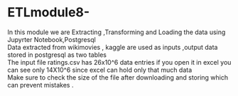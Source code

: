# ETLmodule8-
In this module we are Extracting ,Transforming and Loading the data using Jupyrter Notebook,Postgresql<br/>
Data extracted from wikimovies , kaggle are used as inputs ,output data stored in postgresql as two tables </br>
The input file ratings.csv has 26x10^6 data entries if you open it in excel you can see only 14X10^6 since excel can hold only that much data</br>
Make sure to check the size of the file after downloading and storing which can prevent mistakes .
